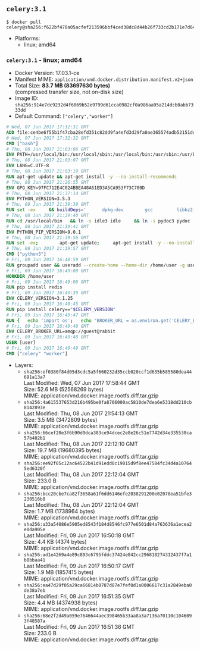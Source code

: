 ## `celery:3.1`

```console
$ docker pull celery@sha256:f622bf470a05acfef213596bbf4ced38dc8d44b26f733cd2b171e7d6475df434
```

-	Platforms:
	-	linux; amd64

### `celery:3.1` - linux; amd64

-	Docker Version: 17.03.1-ce
-	Manifest MIME: `application/vnd.docker.distribution.manifest.v2+json`
-	Total Size: **83.7 MB (83697630 bytes)**  
	(compressed transfer size, not on-disk size)
-	Image ID: `sha256:914e7dc9232d4f6069b52e9799d61cca0982cf0a986aa95a214dcb0abb7333dd`
-	Default Command: `["celery","worker"]`

```dockerfile
# Wed, 07 Jun 2017 17:32:31 GMT
ADD file:ce4be6f55b1f47cba28efd351c82dd9fa4efd3d29fa0ae365574adb52151dda1 in / 
# Wed, 07 Jun 2017 17:32:32 GMT
CMD ["bash"]
# Thu, 08 Jun 2017 21:03:06 GMT
ENV PATH=/usr/local/bin:/usr/local/sbin:/usr/local/bin:/usr/sbin:/usr/bin:/sbin:/bin
# Thu, 08 Jun 2017 21:03:07 GMT
ENV LANG=C.UTF-8
# Thu, 08 Jun 2017 21:03:19 GMT
RUN apt-get update && apt-get install -y --no-install-recommends 		ca-certificates 		libgdbm3 		libsqlite3-0 		libssl1.0.0 	&& rm -rf /var/lib/apt/lists/*
# Thu, 08 Jun 2017 21:26:55 GMT
ENV GPG_KEY=97FC712E4C024BBEA48A61ED3A5CA953F73C700D
# Thu, 08 Jun 2017 21:37:14 GMT
ENV PYTHON_VERSION=3.5.3
# Thu, 08 Jun 2017 21:39:39 GMT
RUN set -ex 	&& buildDeps=' 		dpkg-dev 		gcc 		libbz2-dev 		libc6-dev 		libgdbm-dev 		liblzma-dev 		libncurses-dev 		libreadline-dev 		libsqlite3-dev 		libssl-dev 		make 		tcl-dev 		tk-dev 		wget 		xz-utils 		zlib1g-dev 	' 	&& apt-get update && apt-get install -y $buildDeps --no-install-recommends && rm -rf /var/lib/apt/lists/* 		&& wget -O python.tar.xz "https://www.python.org/ftp/python/${PYTHON_VERSION%%[a-z]*}/Python-$PYTHON_VERSION.tar.xz" 	&& wget -O python.tar.xz.asc "https://www.python.org/ftp/python/${PYTHON_VERSION%%[a-z]*}/Python-$PYTHON_VERSION.tar.xz.asc" 	&& export GNUPGHOME="$(mktemp -d)" 	&& gpg --keyserver ha.pool.sks-keyservers.net --recv-keys "$GPG_KEY" 	&& gpg --batch --verify python.tar.xz.asc python.tar.xz 	&& rm -rf "$GNUPGHOME" python.tar.xz.asc 	&& mkdir -p /usr/src/python 	&& tar -xJC /usr/src/python --strip-components=1 -f python.tar.xz 	&& rm python.tar.xz 		&& cd /usr/src/python 	&& gnuArch="$(dpkg-architecture --query DEB_BUILD_GNU_TYPE)" 	&& ./configure 		--build="$gnuArch" 		--enable-loadable-sqlite-extensions 		--enable-shared 		--without-ensurepip 	&& make -j "$(nproc)" 	&& make install 	&& ldconfig 		&& apt-get purge -y --auto-remove $buildDeps 		&& find /usr/local -depth 		\( 			\( -type d -a -name test -o -name tests \) 			-o 			\( -type f -a -name '*.pyc' -o -name '*.pyo' \) 		\) -exec rm -rf '{}' + 	&& rm -rf /usr/src/python
# Thu, 08 Jun 2017 21:39:40 GMT
RUN cd /usr/local/bin 	&& ln -s idle3 idle 	&& ln -s pydoc3 pydoc 	&& ln -s python3 python 	&& ln -s python3-config python-config
# Thu, 08 Jun 2017 21:39:41 GMT
ENV PYTHON_PIP_VERSION=9.0.1
# Thu, 08 Jun 2017 21:39:56 GMT
RUN set -ex; 		apt-get update; 	apt-get install -y --no-install-recommends wget; 	rm -rf /var/lib/apt/lists/*; 		wget -O get-pip.py 'https://bootstrap.pypa.io/get-pip.py'; 		apt-get purge -y --auto-remove wget; 		python get-pip.py 		--disable-pip-version-check 		--no-cache-dir 		"pip==$PYTHON_PIP_VERSION" 	; 	pip --version; 		find /usr/local -depth 		\( 			\( -type d -a -name test -o -name tests \) 			-o 			\( -type f -a -name '*.pyc' -o -name '*.pyo' \) 		\) -exec rm -rf '{}' +; 	rm -f get-pip.py
# Thu, 08 Jun 2017 21:39:57 GMT
CMD ["python3"]
# Fri, 09 Jun 2017 16:48:59 GMT
RUN groupadd user && useradd --create-home --home-dir /home/user -g user user
# Fri, 09 Jun 2017 16:49:00 GMT
WORKDIR /home/user
# Fri, 09 Jun 2017 16:49:06 GMT
RUN pip install redis
# Fri, 09 Jun 2017 16:49:39 GMT
ENV CELERY_VERSION=3.1.25
# Fri, 09 Jun 2017 16:49:45 GMT
RUN pip install celery=="$CELERY_VERSION"
# Fri, 09 Jun 2017 16:49:47 GMT
RUN { 	echo 'import os'; 	echo "BROKER_URL = os.environ.get('CELERY_BROKER_URL', 'amqp://')"; } > celeryconfig.py
# Fri, 09 Jun 2017 16:49:48 GMT
ENV CELERY_BROKER_URL=amqp://guest@rabbit
# Fri, 09 Jun 2017 16:49:48 GMT
USER [user]
# Fri, 09 Jun 2017 16:49:49 GMT
CMD ["celery" "worker"]
```

-	Layers:
	-	`sha256:ef0380f84d05d3cdc5a5f660232d35ccb020ccf1d635b585580dea44691a13a7`  
		Last Modified: Wed, 07 Jun 2017 17:58:44 GMT  
		Size: 52.6 MB (52568269 bytes)  
		MIME: application/vnd.docker.image.rootfs.diff.tar.gzip
	-	`sha256:4a615537653d216b495be0fa8706000ac5810de7dea6e5318dd210cb8142893e`  
		Last Modified: Thu, 08 Jun 2017 21:54:13 GMT  
		Size: 3.5 MB (3472809 bytes)  
		MIME: application/vnd.docker.image.rootfs.diff.tar.gzip
	-	`sha256:66cef20e3f6b90d0dca383ce94dcec2e8e26c51e7742d34e335530ca57b402b1`  
		Last Modified: Thu, 08 Jun 2017 22:12:10 GMT  
		Size: 19.7 MB (19680395 bytes)  
		MIME: application/vnd.docker.image.rootfs.diff.tar.gzip
	-	`sha256:ee92f05c12ac64522b41d91edd0c19015d9f8ee47584fc34d4a107645ed6320f`  
		Last Modified: Thu, 08 Jun 2017 22:12:04 GMT  
		Size: 233.0 B  
		MIME: application/vnd.docker.image.rootfs.diff.tar.gzip
	-	`sha256:bcc20cbe7ca82f3658a61f6dd6146efe2038291200e02078ea51bfe3230516b8`  
		Last Modified: Thu, 08 Jun 2017 22:12:04 GMT  
		Size: 1.7 MB (1738964 bytes)  
		MIME: application/vnd.docker.image.rootfs.diff.tar.gzip
	-	`sha256:a33a54086e5905ed8543f184d8546fc977e6501d84a763636a1ecea2e0da905e`  
		Last Modified: Fri, 09 Jun 2017 16:50:18 GMT  
		Size: 4.4 KB (4374 bytes)  
		MIME: application/vnd.docker.image.rootfs.diff.tar.gzip
	-	`sha256:ad1e4269a4e89c893c6795fddc37424e842cc296818274312437f7a1b8bbaa41`  
		Last Modified: Fri, 09 Jun 2017 16:50:17 GMT  
		Size: 1.9 MB (1857415 bytes)  
		MIME: application/vnd.docker.image.rootfs.diff.tar.gzip
	-	`sha256:ea47d29f05a29ca66814b0787d87e7fef0d1a0006617c31a2849eba0de38a7eb`  
		Last Modified: Fri, 09 Jun 2017 16:51:35 GMT  
		Size: 4.4 MB (4374938 bytes)  
		MIME: application/vnd.docker.image.rootfs.diff.tar.gzip
	-	`sha256:68e2f2d49a059e7646644aec398465b33aa8a3a7136a70110c1046093f48587a`  
		Last Modified: Fri, 09 Jun 2017 16:51:36 GMT  
		Size: 233.0 B  
		MIME: application/vnd.docker.image.rootfs.diff.tar.gzip

